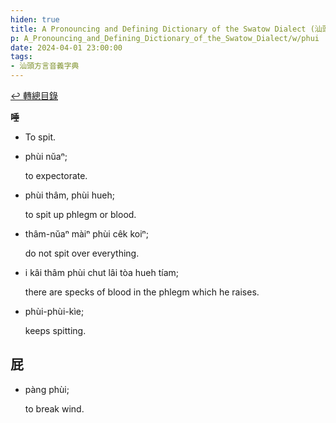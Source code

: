 ```yaml
---
hiden: true
title: A Pronouncing and Defining Dictionary of the Swatow Dialect (汕頭方言音義字典) / phui
p: A_Pronouncing_and_Defining_Dictionary_of_the_Swatow_Dialect/w/phui
date: 2024-04-01 23:00:00
tags: 
- 汕頭方言音義字典
---
```


[↩️ 轉總目錄](/A_Pronouncing_and_Defining_Dictionary_of_the_Swatow_Dialect)


**唾**
- To spit.

- phùi nŭaⁿ;

  to expectorate.

- phùi thâm, phùi hueh;

  to spit up phlegm or blood.

- thâm-nŭaⁿ màiⁿ phùi cêk koiⁿ;

  do not spit over everything.

- i kâi thâm phùi chut lâi tòa hueh tíam;

  there are specks of blood in the phlegm which he raises.

- phùi-phùi-kìe;

  keeps spitting. 

**屁**
- 

- pàng phùi;

  to break wind.